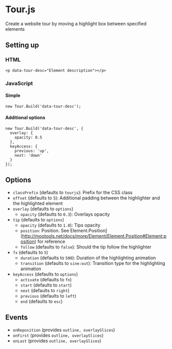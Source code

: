# Tour.js
Create a website tour by moving a highlight box between specified elements

## Setting up

### HTML
    <p data-tour-desc="Element description"></p>

### JavaScript
#### Simple

    new Tour.Build('data-tour-desc');

#### Additional options
    new Tour.Build('data-tour-desc', {
      overlay: {
        opacity: 0.5
      },
      keyAccess: {
        previous: 'up',
        next: 'down'
      }
    });

## Options
* `classPrefix` (defaults to `tourjs`): Prefix for the CSS class
* `offset` (defaults to `5`): Additional padding between the highlighter and the highlighted element
* `overlay` (defaults to `options`)
	* `opacity` (defaults to `0.3`): Overlays opacity
* `tip` (defaults to `options`)
	* `opacity` (defaults to `1.0`): Tips opacity
	* `position`: Position. See Element.Position](http://mootools.net/docs/more/Element/Element.Position#Element:position) for reference
	* `follow` (defaults to `false`): Should the tip follow the highlighter
* `fx` (defaults to `5`)
	* `duration` (defaults to `500`): Duration of the highlighting animation
	* `transition` (defaults to `sine:out`): Transition type for the highlighting animation
* `keyAccess` (defaults to `options`)
	* `activate` (defaults to `fn`)
	* `start` (defaults to `start`)
	* `next` (defaults to `right`)
	* `previous` (defaults to `left`)
	* `end` (defaults to `esc`)

## Events
* `onReposition` (provides `outline, overlaySlices`)
* `onFirst` (provides `outline, overlaySlices`)
* `onLast` (provides `outline, overlaySlices`)